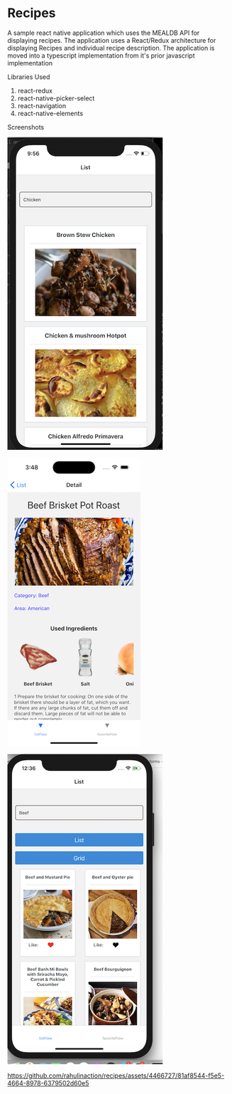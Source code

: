 # Recipes

A sample react native application which uses the MEALDB API for displaying recipes. 
The application uses a React/Redux architecture for displaying Recipes and individual recipe description.
The application is moved into a typescript implementation from it's prior javascript implementation

Libraries Used
1) react-redux
2) react-native-picker-select
3) react-navigation
4) react-native-elements

Screenshots

![Alt text](/screenshots/list.png?raw=true "List Image")

![Alt text](/screenshots/updated_detail.png?raw=true "Detail Image")


![Alt text](/screenshots/grid.png?raw=true "Grid Image")


https://github.com/rahulinaction/recipes/assets/4466727/81af8544-f5e5-4664-8978-6379502d60e5

